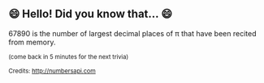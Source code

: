 ## 😄 Hello! Did you know that... 😄
67890 is the number of largest decimal places of π that have been recited from memory.

<sup>(come back in 5 minutes for the next trivia)</sup>


<sup>Credits: http://numbersapi.com</sup>
